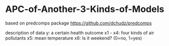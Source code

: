 # APC-of-Another-3-Kinds-of-Models
based on predcomps package https://github.com/dchudz/predcomps

description of data
y: a certain health outcome
x1 - x4: four kinds of air pollutants
x5: mean temperature
x6: Is it weekend? (0=no, 1=yes)
